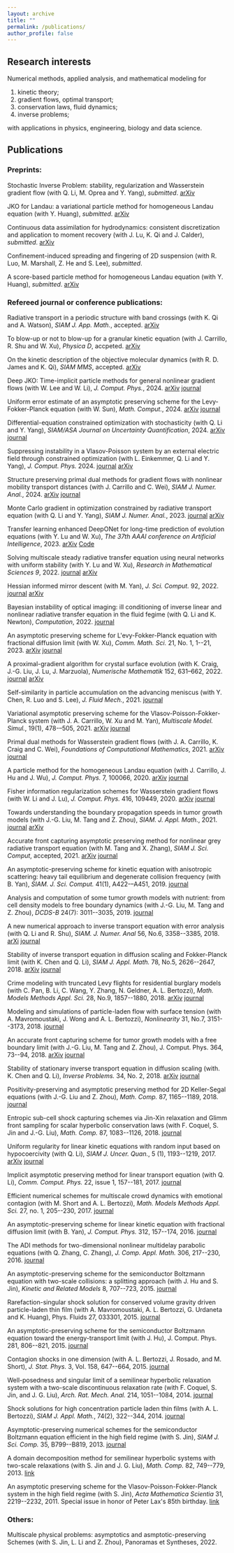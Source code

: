 ```yaml
---
layout: archive
title: ""
permalink: /publications/
author_profile: false
---
```


## Research interests

Numerical methods, applied analysis, and mathematical modeling for
1. kinetic theory;
2. gradient flows, optimal transport;
3. conservation laws, fluid dynamics;
4. inverse problems;

with applications in physics, engineering, biology and data science.


## Publications

### Preprints:
Stochastic Inverse Problem: stability, regularization and Wasserstein gradient flow (with Q. Li, M. Oprea and Y. Yang), *submitted*. [arXiv](https://arxiv.org/abs/2410.00229)

JKO for Landau: a variational particle method for homogeneous Landau equation (with Y. Huang), *submitted*. [arXiv](https://arxiv.org/abs/2409.12296)

Continuous data assimilation for hydrodynamics: consistent discretization and application to moment recovery (with J. Lu, K. Qi and J. Calder), *submitted*. [arXiv](https://arxiv.org/abs/2409.03872)

Confinement-induced spreading and fingering of 2D suspension (with R. Luo, M. Marshall, Z. He and S. Lee), *submitted*. 

A score-based particle method for homogeneous Landau equation (with Y. Huang), *submitted*. [arXiv](https://arxiv.org/abs/2405.05187)








### Refereed journal or conference publications:
Radiative transport in a periodic structure with band crossings (with K. Qi and A. Watson), *SIAM J. App. Math.*, accepted. [arXiv](https://arxiv.org/abs/2402.06828)

To blow-up or not to blow-up for a granular kinetic equation (with J. Carrillo, R. Shu and W. Xu), *Physica D*, accpeted. [arXiv](https://arxiv.org/abs/2403.12735)

On the kinetic description of the objective molecular dynamics (with R. D. James and K. Qi), *SIAM MMS*, accepted. [arXiv](https://arxiv.org/pdf/2307.16814)

Deep JKO: Time-implicit particle methods for general nonlinear gradient flows (with W. Lee and W. Li), *J. Comput. Phys.*, 2024. [arXiv](https://arxiv.org/abs/2311.06700) [journal](https://www.sciencedirect.com/science/article/pii/S0021999124004364)

Uniform error estimate of an asymptotic preserving scheme for the Levy-Fokker-Planck equation (with W. Sun), *Math. Comput.*, 2024. [arXiv](https://arxiv.org/abs/2208.12302) [journal](https://www.ams.org/journals/mcom/0000-000-00/S0025-5718-2024-03975-3/)

Differential-equation constrained optimization with stochasticity (with Q. Li and Y. Yang), *SIAM/ASA Journal on Uncertainty Quantification*, 2024. [arXiv](https://arxiv.org/abs/2305.04024) [journal](https://epubs.siam.org/doi/10.1137/23M1571162)

Suppressing instability in a Vlasov-Poisson system by an external electric field through constrained optimization (with L. Einkemmer, Q. Li and Y. Yang), *J. Comput. Phys.* 2024. [journal](https://www.sciencedirect.com/science/article/pii/S002199912300757X) [arXiv](https://arxiv.org/abs/2305.17994)

Structure preserving primal dual methods for gradient flows with nonlinear mobility transport distances (with J. Carrillo and C. Wei), *SIAM J. Numer. Anal.*, 2024. [arXiv](https://arxiv.org/abs/2303.16534) [journal](https://epubs.siam.org/doi/full/10.1137/23M1562068)

Monte Carlo gradient in optimization constrained by radiative transport equation (with Q. Li and Y. Yang), *SIAM J. Numer. Anal.*, 2023. [journal](https://epubs.siam.org/doi/abs/10.1137/22M1524515?journalCode=sjnaam) [arXiv](https://arxiv.org/abs/2209.12114)

Transfer learning enhanced DeepONet for long-time prediction of evolution equations (with Y. Lu and W. Xu), *The 37th AAAI conference on Artificial Intelligence*, 2023. [arXiv](https://arxiv.org/abs/2212.04663) [Code](https://github.com/woodssss/TL-PI-DeepONet)

Solving multiscale steady radiative transfer equation using neural networks with uniform stability (with Y. Lu and W. Xu), *Research in Mathematical Sciences 9*, 2022. [journal](https://link.springer.com/article/10.1007/s40687-022-00345-z) [arXiv](https://arxiv.org/abs/2110.07037)

Hessian informed mirror descent (with M. Yan), *J. Sci. Comput.* 92, 2022. [journal](https://link.springer.com/article/10.1007/s10915-022-01933-5) [arXiv](https://arxiv.org/abs/2106.13477)

Bayesian instability of optical imaging: ill conditioning of inverse linear and nonlinear radiative transfer equation in the fluid fegime (with Q. Li and K. Newton), *Computation*, 2022. [journal](https://www.mdpi.com/2079-3197/10/2/15)

An asymptotic preserving scheme for L\'evy-Fokker-Planck equation with fractional diffusion limit (with W. Xu), *Comm. Math. Sci.* 21, No. 1, 1--21, 2023. [arXiv](https://arxiv.org/abs/2103.08848) [journal](https://www.intlpress.com/site/pub/files/_fulltext/journals/cms/2023/0021/0001/CMS-2023-0021-0001-a001.pdf)

A proximal-gradient algorithm for crystal surface evolution (with K. Craig, J.-G. Liu, J. Lu, J. Marzuola), *Numerische Mathematik* 152, 631–662, 2022. [journal](https://link.springer.com/article/10.1007/s00211-022-01320-0) [arXiv](https://arxiv.org/abs/2006.12528)

Self-similarity in particle accumulation on the advancing meniscus (with Y. Chen, R. Luo and S. Lee), *J. Fluid Mech.*, 2021. [journal](https://www.cambridge.org/core/journals/journal-of-fluid-mechanics/article/abs/selfsimilarity-in-particle-accumulation-on-the-advancing-meniscus/0962E178622AF766EBDC0DEAEB196183)

Variational asymptotic preserving scheme for the Vlasov-Poisson-Fokker-Planck system (with J. A. Carrillo, W. Xu and M. Yan), *Multiscale Model. Simul.*, 19(1), 478-–505, 2021. [arXiv](https://arxiv.org/pdf/2007.01969) [journal](https://epubs.siam.org/doi/abs/10.1137/20M1350431)

Primal dual methods for Wasserstein gradient flows (with J. A. Carrillo, K. Craig and C. Wei), *Foundations of Computational Mathematics*, 2021. [arXiv](https://arxiv.org/abs/1901.08081) [journal](https://link.springer.com/article/10.1007/s10208-021-09503-1)

A particle method for the homogeneous Landau equation (with J. Carrillo, J. Hu and J. Wu), *J. Comput. Phys.* 7, 100066, 2020. [arXiv](https://arxiv.org/pdf/1910.03080) [journal](https://www.sciencedirect.com/science/article/pii/S2590055220300184)

Fisher information regularization schemes for Wasserstein gradient flows (with W. Li and J. Lu), *J. Comput. Phys.* 416, 109449, 2020. [arXiv](https://arxiv.org/abs/1907.02152) [journal](https://www.sciencedirect.com/science/article/pii/S0021999120302230)

Towards understanding the boundary propagation speeds in tumor growth models (with J.-G. Liu, M. Tang and Z. Zhou), *SIAM. J. Appl. Math.*, 2021. [journal](https://epubs.siam.org/doi/10.1137/19M1296665) [arXiv](https://arxiv.org/pdf/1910.11502.pdf)

Accurate front capturing asymptotic preserving method for nonlinear grey radiative transport equation (with M. Tang and X. Zhang), *SIAM J. Sci. Comput*, accepted, 2021. [arXiv](https://arxiv.org/pdf/1811.05579.pdf) [journal](https://epubs.siam.org/doi/10.1137/20M1318031)

An asymptotic-preserving scheme for kinetic equation with anisotropic scattering: heavy tail equilibrium and degenerate collision frequency (with B. Yan), *SIAM. J. Sci. Comput.* 41(1), A422-–A451, 2019. [journal](https://www.semanticscholar.org/paper/An-Asymptotic-Preserving-Scheme-for-the-Kinetic-and-Wang-Yan/778a59bc70b9be51f4bf3a4713086f2ccd877128)

Analysis and computation of some tumor growth models with nutrient: from cell density models to free boundary dynamics (with J.-G. Liu, M. Tang and Z. Zhou), *DCDS-B* 24(7): 3011--3035, 2019. [journal](https://www.aimsciences.org/article/doi/10.3934/dcdsb.2018297)

A new numerical approach to inverse transport equation with error analysis (with Q. Li and R. Shu), *SIAM. J. Numer. Anal* 56, No.6, 3358--3385, 2018. [arXi](https://arxiv.org/abs/1708.01984) [journal](https://epubs.siam.org/doi/abs/10.1137/17M1142697)

Stability of inverse transport equation in diffusion scaling and Fokker-Planck limit (with K. Chen and Q. Li), *SIAM J. Appl. Math.* 78, No.5, 2626--2647, 2018.  [arXiv](https://arxiv.org/abs/1708.03063) [journal](https://epubs.siam.org/doi/10.1137/17M1157969)

Crime modeling with truncated Levy flights for residential burglary models (with C. Pan, B. Li, C. Wang, Y. Zhang, N. Geldner, A. L. Bertozzi), *Math. Models Methods Appl. Sci.* 28, No.9, 1857--1880, 2018. [arXiv](https://arxiv.org/abs/1601.03415) [journal](https://www.worldscientific.com/doi/abs/10.1142/S0218202518400080)

Modeling and simulations of particle-laden flow with surface tension (with A. Mavromoustaki, J. Wong and A. L. Bertozzi), *Nonlinearity* 31, No.7, 3151--3173, 2018.  [journal](https://iopscience.iop.org/article/10.1088/1361-6544/aab91d)

An accurate front capturing scheme for tumor growth models with a free boundary limit (with J.-G. Liu, M. Tang and Z. Zhou), J. Comput. Phys. 364, 73--94, 2018. [arXiv](https://arxiv.org/abs/1708.08395) [journal](https://www.sciencedirect.com/science/article/pii/S0021999118301657#%21)

Stability of stationary inverse transport equation in diffusion scaling (with. K. Chen and Q. Li), *Inverse Problems.* 34, No. 2, 2018. [arXiv](https://arxiv.org/abs/1703.00097#) [journal](https://iopscience.iop.org/article/10.1088/1361-6420/aa990c/pdf)

Positivity-preserving and asymptotic preserving method for 2D Keller-Segal equations (with J.-G. Liu and Z. Zhou), *Math. Comp.* 87, 1165--1189, 2018. [journal](https://www.ams.org/journals/mcom/2018-87-311/S0025-5718-2017-03250-6/)

Entropic sub-cell shock capturing schemes via Jin-Xin relaxation and Glimm front sampling for scalar hyperbolic conservation laws (with F. Coquel, S. Jin and J.-G. Liu), *Math. Comp.* 87, 1083--1126, 2018. [journal](https://www.ams.org/journals/mcom/2018-87-311/S0025-5718-2017-03253-1/)

Uniform regularity for linear kinetic equations with random input based on hypocoercivity (with Q. Li), *SIAM J. Uncer. Quan.*, 5 (1), 1193--1219, 2017. [arXiv](https://arxiv.org/abs/1612.01219) [journal](https://epubs.siam.org/doi/abs/10.1137/16M1106675?journalCode=sjuqa3)

Implicit asymptotic preserving method for linear transport equation (with Q. Li), *Comm. Comput. Phys.* 22, issue 1, 157--181, 2017. [journal](https://www.cambridge.org/core/journals/communications-in-computational-physics/article/abs/implicit-asymptotic-preserving-method-for-linear-transport-equations/794123195C4516AC1439E824B4D8A92E)

Efficient numerical schemes for multiscale crowd dynamics with emotional contagion (with M. Short and A. L. Bertozzi), *Math. Models Methods Appl. Sci.* 27, no. 1, 205--230, 2017. [journal](https://www.worldscientific.com/doi/abs/10.1142/S0218202517400073)

An asymptotic-preserving scheme for linear kinetic equation with fractional diffusion limit (with B. Yan), *J. Comput. Phys.* 312, 157--174, 2016. [journal](https://www.semanticscholar.org/paper/An-asymptotic-preserving-scheme-for-linear-kinetic-Wang-Yan/1455a99cc8806fd888ad6c5a01031cc2635edc9b)

The ADI methods for two-dimensional nonlinear multidelay parabolic equations (with Q. Zhang, C. Zhang), *J. Comp. Appl. Math.* 306, 217--230, 2016. [journal](https://www.sciencedirect.com/science/article/pii/S0377042716301893)

An asymptotic-preserving scheme for the semiconductor Boltzmann equation with two-scale collisions: a splitting approach (with J. Hu and S. Jin), *Kinetic and Related Models* 8, 707--723, 2015. [journal](http://www.aimsciences.org/article/doi/10.3934/krm.2015.8.707)

Rarefaction-singular shock solution for conserved volume gravity driven particle-laden thin film (with A. Mavromoustaki, A. L. Bertozzi, G. Urdaneta and K. Huang),  Phys. Fluids 27, 033301, 2015. [journal](https://aip.scitation.org/doi/abs/10.1063/1.4913851)

An asymptotic-preserving scheme for the semiconductor Boltzmann equation toward the energy-transport limit (with J. Hu), J. Comput. Phys. 281, 806--821, 2015. [journal](https://www.sciencedirect.com/science/article/pii/S0021999114007384?via%3Dihub)

Contagion shocks in one dimension (with A. L. Bertozzi, J. Rosado, and M. Short), *J. Stat. Phys.* 3, Vol. 158, 647--664, 2015. [journal](https://link.springer.com/article/10.1007/s10955-014-1019-6)

Well-posedness and singular limit of a semilinear hyperbolic relaxation system with a two-scale discontinuous relaxation rate (with F. Coquel, S. Jin, and J. G. Liu), *Arch. Rat. Mech. Anal.* 214, 1051--1084, 2014. [journal](https://link.springer.com/article/10.1007/s00205-014-0773-6)

Shock solutions for high concentration particle laden thin films (with A. L. Bertozzi), *SIAM J. Appl. Math.*, 74(2), 322--344, 2014. [journal](https://epubs.siam.org/doi/abs/10.1137/130917740)

Asymptotic-preserving numerical schemes for the semiconductor Boltzmann equation efficient in the high field regime (with S. Jin), *SIAM J. Sci. Comp.* 35, B799--B819, 2013. [journal](https://epubs.siam.org/doi/abs/10.1137/120886534)

A domain decomposition method for semilinear hyperbolic systems with two-scale relaxations (with S. Jin and J. G. Liu), *Math. Comp.* 82, 749--779, 2013. [link](https://www.ams.org/journals/mcom/2013-82-282/S0025-5718-2012-02643-3/home.html)

An asymptotic preserving scheme for the Vlasov-Poisson-Fokker-Planck system in the high field regime (with S. Jin), *Acta Mathematica Scientia* 31, 2219--2232, 2011. Special issue in honor of Peter Lax's 85th birthday. [link](https://www.sciencedirect.com/science/article/abs/pii/S0252960211603950)





### Others:
Multiscale physical problems: asymptotics and asmptotic-preserving Schemes (with S. Jin, L. Li and Z. Zhou), Panoramas et Syntheses, 2022.



